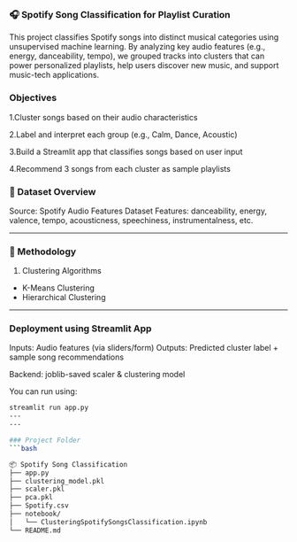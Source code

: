 
### 🎧 Spotify Song Classification for Playlist Curation
This project classifies Spotify songs into distinct musical categories using unsupervised machine learning. By analyzing key audio features (e.g., energy, danceability, tempo), we grouped tracks into clusters that can power personalized playlists, help users discover new music, and support music-tech applications.

### Objectives
1.Cluster songs based on their audio characteristics

2.Label and interpret each group (e.g., Calm, Dance, Acoustic)

3.Build a Streamlit app that classifies songs based on user input

4.Recommend 3 songs from each cluster as sample playlists

### 🎵 Dataset Overview
Source: Spotify Audio Features Dataset
Features: danceability, energy, valence, tempo, acousticness, speechiness, instrumentalness, etc.

----

### 🧠 Methodology
1. Clustering Algorithms
 - K-Means Clustering
 - Hierarchical Clustering

---

###  Deployment using Streamlit App
Inputs: Audio features (via sliders/form)
Outputs: Predicted cluster label + sample song recommendations

Backend: joblib-saved scaler & clustering model

You can run using:

```bash
streamlit run app.py
---
---

### Project Folder
```bash

📦 Spotify Song Classification
├── app.py
├── clustering_model.pkl
├── scaler.pkl
├── pca.pkl
├── Spotify.csv
├── notebook/
│   └── ClusteringSpotifySongsClassification.ipynb
└── README.md



